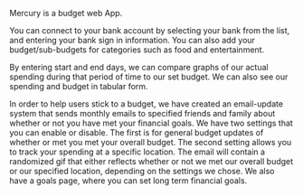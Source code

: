 
Mercury is a budget web App.
 
 You can connect to your bank account by selecting your bank from the list, and entering your bank sign in information.
 You can also add your budget/sub-budgets for categories such as food and entertainment. 
 
By entering start and end days, we can compare graphs of our actual spending during that period of time to our set budget. We can also see our spending and budget in tabular form.
 
In order to help users stick to a budget, we have created an email-update system that sends monthly emails to specified friends and family about whether or not you have met your financial goals. We have two settings that you can enable or disable. The first is for general budget updates of whether or met you met your overall budget. The second setting allows you to track your spending at a specific location. The email will contain a randomized gif that either reflects whether or not we met our overall budget or our specified location, depending on the settings we chose. We also have a goals page, where you can set long term financial goals. 
